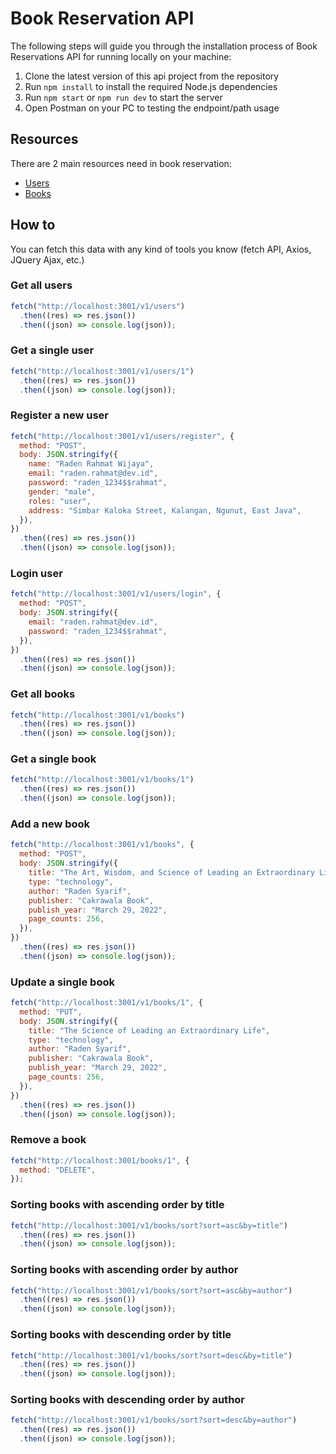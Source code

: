 # Book Reservation API

The following steps will guide you through the installation process of Book Reservations API for running locally on your machine:

1. Clone the latest version of this api project from the repository
2. Run `npm install` to install the required Node.js dependencies
3. Run `npm start` or `npm run dev` to start the server
4. Open Postman on your PC to testing the endpoint/path usage

## Resources

There are 2 main resources need in book reservation:

- [Users](https://github.com/adinrama/book-reservation-api/blob/master/handlers/users.js)
- [Books](https://github.com/adinrama/book-reservation-api/blob/master/handlers/books.js)

## How to

You can fetch this data with any kind of tools you know (fetch API, Axios, JQuery Ajax, etc.)

### Get all users

```js
fetch("http://localhost:3001/v1/users")
  .then((res) => res.json())
  .then((json) => console.log(json));
```

### Get a single user

```js
fetch("http://localhost:3001/v1/users/1")
  .then((res) => res.json())
  .then((json) => console.log(json));
```

### Register a new user

```js
fetch("http://localhost:3001/v1/users/register", {
  method: "POST",
  body: JSON.stringify({
    name: "Raden Rahmat Wijaya",
    email: "raden.rahmat@dev.id",
    password: "raden_1234$$rahmat",
    gender: "male",
    roles: "user",
    address: "Simbar Kaloka Street, Kalangan, Ngunut, East Java",
  }),
})
  .then((res) => res.json())
  .then((json) => console.log(json));
```

### Login user

```js
fetch("http://localhost:3001/v1/users/login", {
  method: "POST",
  body: JSON.stringify({
    email: "raden.rahmat@dev.id",
    password: "raden_1234$$rahmat",
  }),
})
  .then((res) => res.json())
  .then((json) => console.log(json));
```

### Get all books

```js
fetch("http://localhost:3001/v1/books")
  .then((res) => res.json())
  .then((json) => console.log(json));
```

### Get a single book

```js
fetch("http://localhost:3001/v1/books/1")
  .then((res) => res.json())
  .then((json) => console.log(json));
```

### Add a new book

```js
fetch("http://localhost:3001/v1/books", {
  method: "POST",
  body: JSON.stringify({
    title: "The Art, Wisdom, and Science of Leading an Extraordinary Life",
    type: "technology",
    author: "Raden Syarif",
    publisher: "Cakrawala Book",
    publish_year: "March 29, 2022",
    page_counts: 256,
  }),
})
  .then((res) => res.json())
  .then((json) => console.log(json));
```

### Update a single book

```js
fetch("http://localhost:3001/v1/books/1", {
  method: "PUT",
  body: JSON.stringify({
    title: "The Science of Leading an Extraordinary Life",
    type: "technology",
    author: "Raden Syarif",
    publisher: "Cakrawala Book",
    publish_year: "March 29, 2022",
    page_counts: 256,
  }),
})
  .then((res) => res.json())
  .then((json) => console.log(json));
```

### Remove a book

```js
fetch("http://localhost:3001/books/1", {
  method: "DELETE",
});
```

### Sorting books with ascending order by title

```js
fetch("http://localhost:3001/v1/books/sort?sort=asc&by=title")
  .then((res) => res.json())
  .then((json) => console.log(json));
```

### Sorting books with ascending order by author

```js
fetch("http://localhost:3001/v1/books/sort?sort=asc&by=author")
  .then((res) => res.json())
  .then((json) => console.log(json));
```

### Sorting books with descending order by title

```js
fetch("http://localhost:3001/v1/books/sort?sort=desc&by=title")
  .then((res) => res.json())
  .then((json) => console.log(json));
```

### Sorting books with descending order by author

```js
fetch("http://localhost:3001/v1/books/sort?sort=desc&by=author")
  .then((res) => res.json())
  .then((json) => console.log(json));
```

<!-- - Sorting Books with Ascending Order by Title : Method `GET`

  - /v1/books/sort?{sort=asc&by=title}

- Sorting Books with Descending Order by Title : Method `GET`

  - /v1/books/sort?{sort=desc&by=title}

- Sorting Books with Ascending Order by Author : Method `GET`

  - /v1/books/sort?{sort=asc&by=author}

- Sorting Books with Descending Order by Title : Method `GET`

  - /v1/books/sort?{sort=desc&by=author} -->
